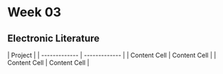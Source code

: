 # Week 03

## Electronic Literature



| Project  |
| ------------- | ------------- |
| Content Cell  | Content Cell  |
| Content Cell  | Content Cell  |
